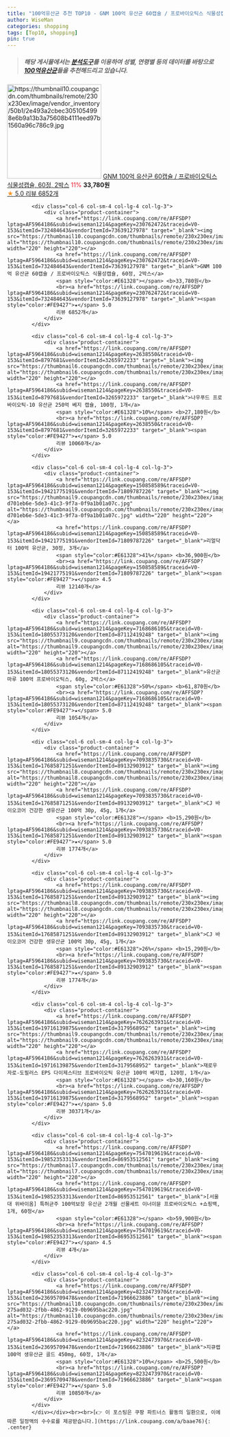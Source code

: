 ```yaml
---
title: "100억유산균 추천 TOP10 - GNM 100억 유산균 60캡슐 / 프로바이오틱스 식물성캡슐, 60정, 2박스"
author: WiseMan
categories: shopping
tags: [Top10, shopping]
pin: true
---
```


> ##### 해당 게시물에서는 [**분석도구**](https://itemscout.io/)를 이용하여 **성별**, **연령별** 등의 데이터를 바탕으로 [**100억유산균**](https://link.coupang.com/a/baae76)들을 추천해드리고 있습니다.
<div class="container"><div class="row">
            <div class="col-6 col-sm-4 col-lg-4 col-lg-3">
                <div class="product-container">
                    <a href="https://link.coupang.com/re/AFFSDP?lptag=AF5964186&subid=wiseman1214&pageKey=230762472&traceid=V0-153&itemId=732484643&vendorItemId=73639127978" target="_blank"><img src="https://thumbnail10.coupangcdn.com/thumbnails/remote/230x230ex/image/vendor_inventory/50b1/2e493a2cbec3051054998e6b9a13b3a75608b4111eed97b1560a96c786c9.jpg" alt="https://thumbnail10.coupangcdn.com/thumbnails/remote/230x230ex/image/vendor_inventory/50b1/2e493a2cbec3051054998e6b9a13b3a75608b4111eed97b1560a96c786c9.jpg" width="220" height="220"></a>
                    <a href="https://link.coupang.com/re/AFFSDP?lptag=AF5964186&subid=wiseman1214&pageKey=230762472&traceid=V0-153&itemId=732484643&vendorItemId=73639127978" target="_blank">GNM 100억 유산균 60캡슐 / 프로바이오틱스 식물성캡슐, 60정, 2박스</a>
                    <span style="color:#E61328">11%</span> <b>33,780원</b>
                    <br><a href="https://link.coupang.com/re/AFFSDP?lptag=AF5964186&subid=wiseman1214&pageKey=230762472&traceid=V0-153&itemId=732484643&vendorItemId=73639127978" target="_blank"><span style="color:#FE9427">★</span> 5.0
                    리뷰 6852개</a>
                </div>
            </div>
            
            <div class="col-6 col-sm-4 col-lg-4 col-lg-3">
                <div class="product-container">
                    <a href="https://link.coupang.com/re/AFFSDP?lptag=AF5964186&subid=wiseman1214&pageKey=230762472&traceid=V0-153&itemId=732484643&vendorItemId=73639127978" target="_blank"><img src="https://thumbnail10.coupangcdn.com/thumbnails/remote/230x230ex/image/vendor_inventory/50b1/2e493a2cbec3051054998e6b9a13b3a75608b4111eed97b1560a96c786c9.jpg" alt="https://thumbnail10.coupangcdn.com/thumbnails/remote/230x230ex/image/vendor_inventory/50b1/2e493a2cbec3051054998e6b9a13b3a75608b4111eed97b1560a96c786c9.jpg" width="220" height="220"></a>
                    <a href="https://link.coupang.com/re/AFFSDP?lptag=AF5964186&subid=wiseman1214&pageKey=230762472&traceid=V0-153&itemId=732484643&vendorItemId=73639127978" target="_blank">GNM 100억 유산균 60캡슐 / 프로바이오틱스 식물성캡슐, 60정, 2박스</a>
                    <span style="color:#E61328"></span> <b>33,780원</b>
                    <br><a href="https://link.coupang.com/re/AFFSDP?lptag=AF5964186&subid=wiseman1214&pageKey=230762472&traceid=V0-153&itemId=732484643&vendorItemId=73639127978" target="_blank"><span style="color:#FE9427">★</span> 5.0
                    리뷰 6852개</a>
                </div>
            </div>
            
            <div class="col-6 col-sm-4 col-lg-4 col-lg-3">
                <div class="product-container">
                    <a href="https://link.coupang.com/re/AFFSDP?lptag=AF5964186&subid=wiseman1214&pageKey=2638550&traceid=V0-153&itemId=8797681&vendorItemId=3265972233" target="_blank"><img src="https://thumbnail6.coupangcdn.com/thumbnails/remote/230x230ex/image/vendor_inventory/ccff/8881401ffdda97dda76179048af6afd6a5c8119c04a5393d60ce52dfaee0.png" alt="https://thumbnail6.coupangcdn.com/thumbnails/remote/230x230ex/image/vendor_inventory/ccff/8881401ffdda97dda76179048af6afd6a5c8119c04a5393d60ce52dfaee0.png" width="220" height="220"></a>
                    <a href="https://link.coupang.com/re/AFFSDP?lptag=AF5964186&subid=wiseman1214&pageKey=2638550&traceid=V0-153&itemId=8797681&vendorItemId=3265972233" target="_blank">나우푸드 프로바이오틱-10 유산균 250억 베지 캡슐, 100정, 1개</a>
                    <span style="color:#E61328">10%</span> <b>27,180원</b>
                    <br><a href="https://link.coupang.com/re/AFFSDP?lptag=AF5964186&subid=wiseman1214&pageKey=2638550&traceid=V0-153&itemId=8797681&vendorItemId=3265972233" target="_blank"><span style="color:#FE9427">★</span> 5.0
                    리뷰 10060개</a>
                </div>
            </div>
            
            <div class="col-6 col-sm-4 col-lg-4 col-lg-3">
                <div class="product-container">
                    <a href="https://link.coupang.com/re/AFFSDP?lptag=AF5964186&subid=wiseman1214&pageKey=150858589&traceid=V0-153&itemId=19421775191&vendorItemId=71809787226" target="_blank"><img src="https://thumbnail9.coupangcdn.com/thumbnails/remote/230x230ex/image/retail/images/1850266129403511-d701eb6e-5de3-41c3-9f7a-0f9a1b01a07c.jpg" alt="https://thumbnail9.coupangcdn.com/thumbnails/remote/230x230ex/image/retail/images/1850266129403511-d701eb6e-5de3-41c3-9f7a-0f9a1b01a07c.jpg" width="220" height="220"></a>
                    <a href="https://link.coupang.com/re/AFFSDP?lptag=AF5964186&subid=wiseman1214&pageKey=150858589&traceid=V0-153&itemId=19421775191&vendorItemId=71809787226" target="_blank">리얼닥터 100억 유산균, 30정, 3개</a>
                    <span style="color:#E61328">41%</span> <b>36,900원</b>
                    <br><a href="https://link.coupang.com/re/AFFSDP?lptag=AF5964186&subid=wiseman1214&pageKey=150858589&traceid=V0-153&itemId=19421775191&vendorItemId=71809787226" target="_blank"><span style="color:#FE9427">★</span> 4.5
                    리뷰 12140개</a>
                </div>
            </div>
            
            <div class="col-6 col-sm-4 col-lg-4 col-lg-3">
                <div class="product-container">
                    <a href="https://link.coupang.com/re/AFFSDP?lptag=AF5964186&subid=wiseman1214&pageKey=7168686105&traceid=V0-153&itemId=18055373120&vendorItemId=87112419248" target="_blank"><img src="https://thumbnail9.coupangcdn.com/thumbnails/remote/230x230ex/image/vendor_inventory/c6bd/2548340d7e105a37dcb71346694bd173d55f870d77d12b9bcd33935e577c.png" alt="https://thumbnail9.coupangcdn.com/thumbnails/remote/230x230ex/image/vendor_inventory/c6bd/2548340d7e105a37dcb71346694bd173d55f870d77d12b9bcd33935e577c.png" width="220" height="220"></a>
                    <a href="https://link.coupang.com/re/AFFSDP?lptag=AF5964186&subid=wiseman1214&pageKey=7168686105&traceid=V0-153&itemId=18055373120&vendorItemId=87112419248" target="_blank">유산균마루 100억 프로바이오틱스, 60g, 2박스</a>
                    <span style="color:#E61328">50%</span> <b>61,870원</b>
                    <br><a href="https://link.coupang.com/re/AFFSDP?lptag=AF5964186&subid=wiseman1214&pageKey=7168686105&traceid=V0-153&itemId=18055373120&vendorItemId=87112419248" target="_blank"><span style="color:#FE9427">★</span> 5.0
                    리뷰 1054개</a>
                </div>
            </div>
            
            <div class="col-6 col-sm-4 col-lg-4 col-lg-3">
                <div class="product-container">
                    <a href="https://link.coupang.com/re/AFFSDP?lptag=AF5964186&subid=wiseman1214&pageKey=7093835730&traceid=V0-153&itemId=17685871251&vendorItemId=89132903912" target="_blank"><img src="https://thumbnail8.coupangcdn.com/thumbnails/remote/230x230ex/image/vendor_inventory/1037/76ecd63859f3ee9db829cab3386322724c48c80e0bbd636e8d43d1d500c0.jpg" alt="https://thumbnail8.coupangcdn.com/thumbnails/remote/230x230ex/image/vendor_inventory/1037/76ecd63859f3ee9db829cab3386322724c48c80e0bbd636e8d43d1d500c0.jpg" width="220" height="220"></a>
                    <a href="https://link.coupang.com/re/AFFSDP?lptag=AF5964186&subid=wiseman1214&pageKey=7093835730&traceid=V0-153&itemId=17685871251&vendorItemId=89132903912" target="_blank">CJ 바이오코어 건강한 생유산균 100억 30p, 45g, 1개</a>
                    <span style="color:#E61328"></span> <b>15,290원</b>
                    <br><a href="https://link.coupang.com/re/AFFSDP?lptag=AF5964186&subid=wiseman1214&pageKey=7093835730&traceid=V0-153&itemId=17685871251&vendorItemId=89132903912" target="_blank"><span style="color:#FE9427">★</span> 5.0
                    리뷰 1774개</a>
                </div>
            </div>
            
            <div class="col-6 col-sm-4 col-lg-4 col-lg-3">
                <div class="product-container">
                    <a href="https://link.coupang.com/re/AFFSDP?lptag=AF5964186&subid=wiseman1214&pageKey=7093835730&traceid=V0-153&itemId=17685871251&vendorItemId=89132903912" target="_blank"><img src="https://thumbnail8.coupangcdn.com/thumbnails/remote/230x230ex/image/vendor_inventory/1037/76ecd63859f3ee9db829cab3386322724c48c80e0bbd636e8d43d1d500c0.jpg" alt="https://thumbnail8.coupangcdn.com/thumbnails/remote/230x230ex/image/vendor_inventory/1037/76ecd63859f3ee9db829cab3386322724c48c80e0bbd636e8d43d1d500c0.jpg" width="220" height="220"></a>
                    <a href="https://link.coupang.com/re/AFFSDP?lptag=AF5964186&subid=wiseman1214&pageKey=7093835730&traceid=V0-153&itemId=17685871251&vendorItemId=89132903912" target="_blank">CJ 바이오코어 건강한 생유산균 100억 30p, 45g, 1개</a>
                    <span style="color:#E61328">26%</span> <b>15,290원</b>
                    <br><a href="https://link.coupang.com/re/AFFSDP?lptag=AF5964186&subid=wiseman1214&pageKey=7093835730&traceid=V0-153&itemId=17685871251&vendorItemId=89132903912" target="_blank"><span style="color:#FE9427">★</span> 5.0
                    리뷰 1774개</a>
                </div>
            </div>
            
            <div class="col-6 col-sm-4 col-lg-4 col-lg-3">
                <div class="product-container">
                    <a href="https://link.coupang.com/re/AFFSDP?lptag=AF5964186&subid=wiseman1214&pageKey=7626263931&traceid=V0-153&itemId=19716139875&vendorItemId=3179568952" target="_blank"><img src="https://thumbnail9.coupangcdn.com/thumbnails/remote/230x230ex/image/vendor_inventory/6500/ef625e5dcb4b8331efe73944d4704542858f48fd8a3f111fe1d09d18a2dd.jpeg" alt="https://thumbnail9.coupangcdn.com/thumbnails/remote/230x230ex/image/vendor_inventory/6500/ef625e5dcb4b8331efe73944d4704542858f48fd8a3f111fe1d09d18a2dd.jpeg" width="220" height="220"></a>
                    <a href="https://link.coupang.com/re/AFFSDP?lptag=AF5964186&subid=wiseman1214&pageKey=7626263931&traceid=V0-153&itemId=19716139875&vendorItemId=3179568952" target="_blank">재로우 자로-도필러스 EPS 다이제스티브 프로바이오틱 유산균 100억 베지캡, 120정, 1개</a>
                    <span style="color:#E61328"></span> <b>30,160원</b>
                    <br><a href="https://link.coupang.com/re/AFFSDP?lptag=AF5964186&subid=wiseman1214&pageKey=7626263931&traceid=V0-153&itemId=19716139875&vendorItemId=3179568952" target="_blank"><span style="color:#FE9427">★</span> 5.0
                    리뷰 30371개</a>
                </div>
            </div>
            
            <div class="col-6 col-sm-4 col-lg-4 col-lg-3">
                <div class="product-container">
                    <a href="https://link.coupang.com/re/AFFSDP?lptag=AF5964186&subid=wiseman1214&pageKey=7547019619&traceid=V0-153&itemId=19852353313&vendorItemId=86953512561" target="_blank"><img src="https://thumbnail7.coupangcdn.com/thumbnails/remote/230x230ex/image/vendor_inventory/f63c/55454e6002f849fa9e6712df2477f2f8286f393d2420b76795aea69f0a2d.jpg" alt="https://thumbnail7.coupangcdn.com/thumbnails/remote/230x230ex/image/vendor_inventory/f63c/55454e6002f849fa9e6712df2477f2f8286f393d2420b76795aea69f0a2d.jpg" width="220" height="220"></a>
                    <a href="https://link.coupang.com/re/AFFSDP?lptag=AF5964186&subid=wiseman1214&pageKey=7547019619&traceid=V0-153&itemId=19852353313&vendorItemId=86953512561" target="_blank">[서울대 위바이옴] 특허균주 100억보장 유산균 2개월 선물세트 이너이뮨 프로바이오틱스 +쇼핑백, 1개, 60정</a>
                    <span style="color:#E61328"></span> <b>59,900원</b>
                    <br><a href="https://link.coupang.com/re/AFFSDP?lptag=AF5964186&subid=wiseman1214&pageKey=7547019619&traceid=V0-153&itemId=19852353313&vendorItemId=86953512561" target="_blank"><span style="color:#FE9427">★</span> 4.5
                    리뷰 4개</a>
                </div>
            </div>
            
            <div class="col-6 col-sm-4 col-lg-4 col-lg-3">
                <div class="product-container">
                    <a href="https://link.coupang.com/re/AFFSDP?lptag=AF5964186&subid=wiseman1214&pageKey=8232473970&traceid=V0-153&itemId=23695709478&vendorItemId=71966623886" target="_blank"><img src="https://thumbnail10.coupangcdn.com/thumbnails/remote/230x230ex/image/retail/images/208841176493180-275ad032-2fbb-4862-9129-0b9695bac220.jpg" alt="https://thumbnail10.coupangcdn.com/thumbnails/remote/230x230ex/image/retail/images/208841176493180-275ad032-2fbb-4862-9129-0b9695bac220.jpg" width="220" height="220"></a>
                    <a href="https://link.coupang.com/re/AFFSDP?lptag=AF5964186&subid=wiseman1214&pageKey=8232473970&traceid=V0-153&itemId=23695709478&vendorItemId=71966623886" target="_blank">지큐랩 100억 생유산균 골드 450mg, 60정, 1개</a>
                    <span style="color:#E61328">10%</span> <b>25,500원</b>
                    <br><a href="https://link.coupang.com/re/AFFSDP?lptag=AF5964186&subid=wiseman1214&pageKey=8232473970&traceid=V0-153&itemId=23695709478&vendorItemId=71966623886" target="_blank"><span style="color:#FE9427">★</span> 5.0
                    리뷰 10850개</a>
                </div>
            </div>
            </div></div><br><br>[👉 이 포스팅은 쿠팡 파트너스 활동의 일환으로, 이에 따른 일정액의 수수료를 제공받습니다.](https://link.coupang.com/a/baae76){: .center}